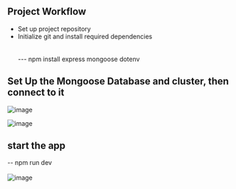 ## Project Workflow
- Set up project repository
- Initialize git and install required dependencies <br><br>  
   --- npm install express mongoose dotenv

## Set Up the Mongoose Database and cluster, then connect to it

![image](https://github.com/user-attachments/assets/6bddf01a-b0e7-43e7-b1ce-0ff836523574)

![image](https://github.com/user-attachments/assets/125b9044-555e-4ec9-a6ec-4b8d700c93d5)

## start the app

   --  npm run dev <br> <br> 
![image](https://github.com/user-attachments/assets/01eb8a2c-7def-4e7f-861d-9b5c459fa718)



